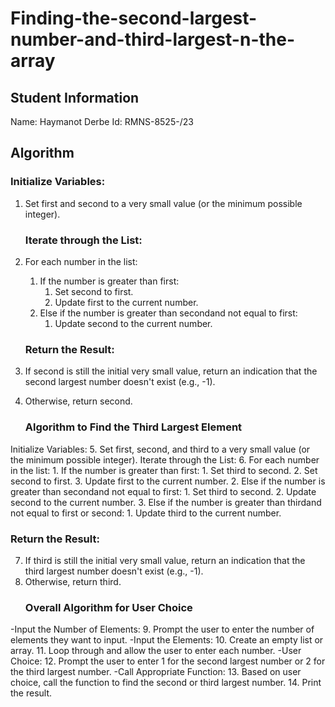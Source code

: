 # Finding-the-second-largest-number-and-third-largest-n-the-array

## Student Information
   Name: Haymanot Derbe
   Id: RMNS-8525-/23

## Algorithm
   ### Initialize Variables:
1. Set first and second to a very small value (or the minimum possible integer).
   
   ### Iterate through the List:
2. For each number in the list: 
    1. If the number is greater than first: 
        1. Set second to first.
        2. Update first to the current number.
    2. Else if the number is greater than secondand not equal to first: 
        1. Update second to the current number.
   ### Return the Result:
3. If second is still the initial very small value, return an indication that the second largest number doesn't exist (e.g., -1).
4. Otherwise, return second.

   ### Algorithm to Find the Third Largest Element
Initialize Variables:
5. Set first, second, and third to a very small value (or the minimum possible integer).
Iterate through the List:
6. For each number in the list: 
    1. If the number is greater than first: 
        1. Set third to second.
        2. Set second to first.
        3. Update first to the current number.
    2. Else if the number is greater than secondand not equal to first: 
        1. Set third to second.
        2. Update second to the current number.
    3. Else if the number is greater than thirdand not equal to first or second: 
        1. Update third to the current number.
   ### Return the Result:
7. If third is still the initial very small value, return an indication that the third largest number doesn't exist (e.g., -1).
8. Otherwise, return third.
   ### Overall Algorithm for User Choice
 -Input the Number of Elements:
9. Prompt the user to enter the number of elements they want to input.
 -Input the Elements:
10. Create an empty list or array.
11. Loop through and allow the user to enter each number.
 -User Choice:
12. Prompt the user to enter 1 for the second largest number or 2 for the third largest number.
 -Call Appropriate Function:
13. Based on user choice, call the function to find the second or third largest number.
14. Print the result.
 
 

